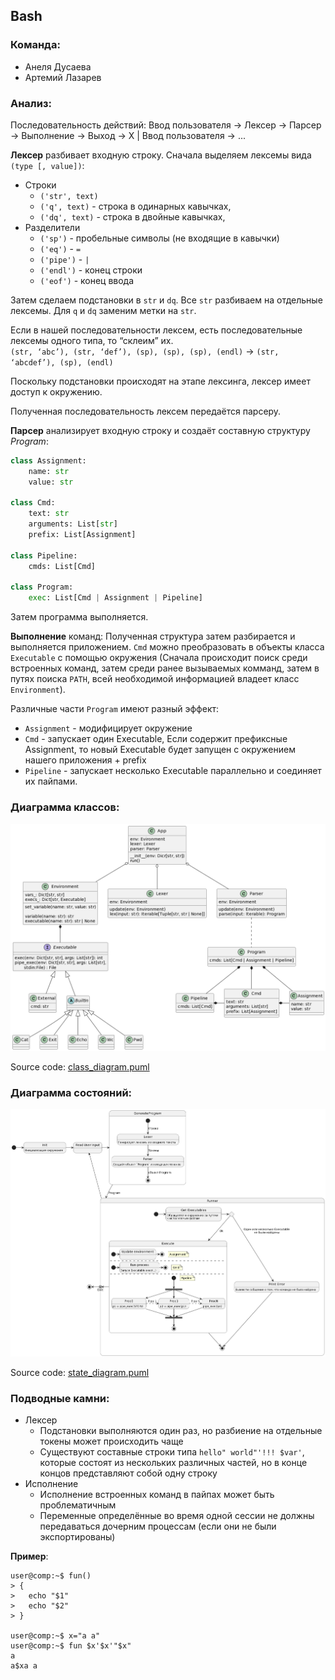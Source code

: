 ## Bash
### Команда: 
- Анеля Дусаева 
- Артемий Лазарев

### Aнализ:

Последовательность действий: 
Ввод пользователя -> Лексер -> Парсер -> Выполнение
-> Выход -> X | Ввод пользователя -> ...

**Лексер** разбивает входную строку.
Сначала выделяем лексемы вида `(type [, value])`:
 * Строки
   * `('str', text)`
   * `('q', text)` - строка в одинарных кавычках, 
   * `('dq', text)` - строка в двойные кавычках, 
 * Разделители
   * `('sp')` - пробельные символы (не входящие в кавычки)
   * `('eq')` - `=`
   * `('pipe')` - `|`
   * `('endl')` - конец строки
   * `('eof')` - конец ввода

Затем сделаем подстановки в `str` и `dq`. Все `str` разбиваем на отдельные лексемы. Для `q` и `dq` заменим метки на `str`.

Если в нашей последовательности лексем, есть последовательные лексемы одного типа, то “склеим” их.	\
`(str, ‘abc’), (str, ‘def’), (sp), (sp), (sp), (endl)` -> `(str, ‘abcdef’), (sp), (endl)`

Поскольку подстановки происходят на этапе лексинга, лексер имеет доступ к окружению.

Полученная последовательность лексем передаётся парсеру.

**Парсер** анализирует входную строку и создаёт составную структуру *Program*:
```python
class Assignment:
    name: str
    value: str

class Cmd:
    text: str
    arguments: List[str]
    prefix: List[Assignment]
    
class Pipeline:
    cmds: List[Cmd]
    
class Program:
	exec: List[Cmd | Assignment | Pipeline]
```

Затем программа выполняется.

**Выполнение** команд:
Полученная структура затем разбирается и выполняется приложением.
`Cmd` можно преобразовать в объекты класса `Executable` с помощью окружения (Сначала происходит поиск среди встроенных команд, затем среди ранее вызываемых комманд, затем в путях поиска `PATH`, всей необходимой информацией владеет класс `Environment`).

Различные части `Program` имеют разный эффект:
 * `Assignment` - модифицирует окружение
 * `Cmd` - запускает один Executable, Если содержит префиксные Assignment, то новый Executable будет запущен с окружением нашего приложения + prefix
 * `Pipeline` - запускает несколько Executable параллельно и соединяет их пайпами.


### Диаграмма классов:

![](class_diagram.png)

Source code: [class_diagram.puml](class_diagram.puml)

### Диаграмма состояний:

![](state_diagram.png)

Source code: [state_diagram.puml](state_diagram.puml)

###  Подводные камни:
 * Лексер
   - Подстановки выполняются один раз, но разбиение на
     отдельные токены может происходить чаще
   - Существуют составные строки типа `hello" world"'!!! $var'`,
     которые состоят из нескольких различных частей, но
     в конце концов представляют собой одну строку
 * Исполнение
   - Исполнение встроенных команд в пайпах может быть проблематичным
   - Переменные определённые во время одной сессии не должны
     передаваться дочерним процессам (если они не были экспортированы)

**Пример**:
```shell
user@comp:~$ fun()
> {
>   echo "$1"
>   echo "$2"
> }

user@comp:~$ x="a a"
user@comp:~$ fun $x'$x'"$x"
a
a$xa a
```
